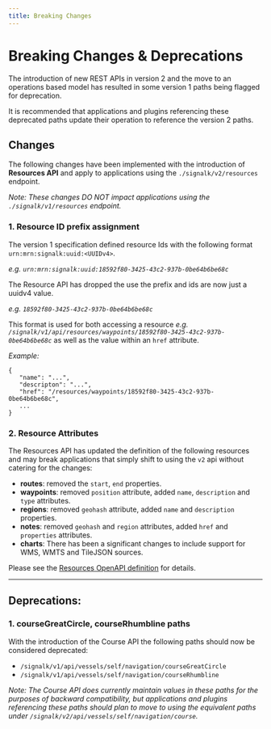 ```yaml
---
title: Breaking Changes
---
```


# Breaking Changes & Deprecations

The introduction of new REST APIs in version 2 and the move to an operations based model has resulted in some version 1 paths being flagged for deprecation.

It is recommended that applications and plugins referencing these deprecated paths update their operation to reference the version 2 paths.

## Changes

The following changes have been implemented with the introduction of **Resources API** and apply to applications using the `./signalk/v2/resources` endpoint.

_Note: These changes DO NOT impact applications using the `./signalk/v1/resources` endpoint._

### 1. Resource ID prefix assignment

The version 1 specification defined resource Ids with the following format `urn:mrn:signalk:uuid:<UUIDv4>`.

_e.g. `urn:mrn:signalk:uuid:18592f80-3425-43c2-937b-0be64b6be68c`_

The Resource API has dropped the use the prefix and ids are now just a uuidv4 value.

_e.g. `18592f80-3425-43c2-937b-0be64b6be68c`_

This format is used for both accessing a resource _e.g. `/signalk/v1/api/resources/waypoints/18592f80-3425-43c2-937b-0be64b6be68c`_ as well as the value within an `href` attribute.

_Example:_

```
{
   "name": "...",
   "descripton": "...",
   "href": "/resources/waypoints/18592f80-3425-43c2-937b-0be64b6be68c",
   ...
}
```

### 2. Resource Attributes

The Resources API has updated the definition of the following resources and may break applications that simply shift to using the `v2` api without catering for the changes:

- **routes**: removed the `start`, `end` properties.
- **waypoints**: removed `position` attribute, added `name`, `description` and `type` attributes.
- **regions**: removed `geohash` attribute, added `name` and `description` properties.
- **notes**: removed `geohash` and `region` attributes, added `href` and `properties` attributes.
- **charts**: There has been a significant changes to include support for WMS, WMTS and TileJSON sources.

Please see the [Resources OpenAPI definition](https://github.com/SignalK/signalk-server/blob/master/src/api/resources/openApi.json) for details.

---

## Deprecations:

### 1. courseGreatCircle, courseRhumbline paths

With the introduction of the Course API the following paths should now be considered deprecated:

- `/signalk/v1/api/vessels/self/navigation/courseGreatCircle`
- `/signalk/v1/api/vessels/self/navigation/courseRhumbline`

_Note: The Course API does currently maintain values in these paths for the purposes of backward compatibility, but applications and plugins referencing these paths should plan to move to using the equivalent paths under `/signalk/v2/api/vessels/self/navigation/course`._
